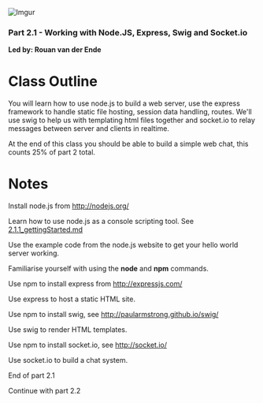 ![Imgur](http://i.imgur.com/VIKVCOf.png)

### Part 2.1 - Working with Node.JS, Express, Swig and Socket.io
**Led by: Rouan van der Ende**  

Class Outline
=============

You will learn how to use node.js to build a web server, use the express framework to handle static file hosting, session data handling, routes. We'll use swig to help us with templating html files together and socket.io to relay messages between server and clients in realtime.

At the end of this class you should be able to build a simple web chat, this counts 25% of part 2 total.

Notes
=====

Install node.js from http://nodejs.org/

Learn how to use node.js as a console scripting tool. See [2.1.1_gettingStarted.md](https://github.com/DigitalArtsWITS/2014IOT/blob/master/part2.1_nodejs/2.1.1_gettingStarted.md)

Use the example code from the node.js website to get your hello world server working.

Familiarise yourself with using the **node** and **npm** commands.

Use npm to install express from http://expressjs.com/

Use express to host a static HTML site.
 
Use npm to install swig, see http://paularmstrong.github.io/swig/

Use swig to render HTML templates.

Use npm to install socket.io, see http://socket.io/

Use socket.io to build a chat system.

End of part 2.1

Continue with part 2.2
